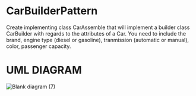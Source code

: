 # CarBuilderPattern
Create implementing class CarAssemble  that will implement a builder class CarBuilder with regards to the attributes of a Car.  You need to include the brand, engine type (diesel or gasoline), tranmission (automatic or manual),  color, passenger capacity.

# UML DIAGRAM
![Blank diagram (7)](https://github.com/SimounReyes/CarBuilderPattern/assets/142649580/3feaaf21-3405-4128-83e5-07d0eb0578ed)
